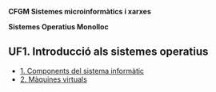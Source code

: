 **CFGM Sistemes microinformàtics i xarxes**

**Sistemes Operatius Monolloc**


## UF1. Introducció als sistemes operatius

* [1. Components del sistema informàtic](ComponentsDelSistemaInformatic.md)
* [2. Màquines virtuals](MaquinesVirtuals.md)
